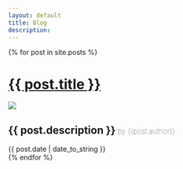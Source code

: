 ```yaml
---
layout: default
title: Blog
description: 
---
```


<div class="posts">
  {% for post in site.posts %}
  <div class="post">
      <h1 class="post-title"><a href="{{ post.url }}">{{ post.title }}</a></h1>
      <a href="{{ post.url }}"><img src="{{post.main_image}}" style="max-height:128px;"></a>
      <h2 class="post-description">{{ post.description }}<span style="font-weight:100;font-size:  0.7em;"> by {{post.author}}</span></h2>
      <span class="post-date">{{ post.date | date_to_string }}</span>
    </div>
  {% endfor %}
</div>

